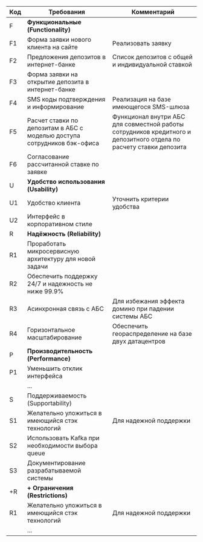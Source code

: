 | Код | Требования                         | Комментарий  |
|-----|------------------------------------|--------------|
| F     | **Функциональные (Functionality)**     |              |
|   F1  | Форма заявки нового клиента на сайте   | Реализовать заявку |
|  F2   | Предложения депозитов в интернет-банке | Список депозитов с общей и индивидуальной ставкой |
|  F3   | Форма заявки на открытие депозита в интернет-банке  |              |
|  F4   | SMS коды подтверждения и информирование | Реализация на базе имеющегося SMS-шлюза  |
|  F5   | Расчет ставки по депозитам в АБС с моделью доступа сотрудников бэк-офиса | Функционал внутри АБС для совместной работы сотрудников кредитного и депозитного отдела по расчету ставки депозита |
|  F6   | Согласование рассчитанной ставке по заявке                                |              |
| U   | **Удобство использования (Usability)** |              |
| U1  | Удобство клиента  | Уточнить критерии удобства |
| U2  | Интерфейс в корпоративном стиле  |              |
| R   | **Надёжность (Reliability)**           |              |
|  R1 | Проработать микросервисную архитектуру для новой задачи |              |
|  R2 | Обеспечить поддержку 24/7 и надежность не ниже 99.9% |              |
|  R3 | Асинхронная связь с АБС | Для избежания эффекта домино при падении системы АБС |
|  R4 | Горизонтальное масштабирование  | Обеспечить геораспределение на базе двух датацентров |
| P   | **Производительность (Performance)**   |              |
|  P1   | Уменьшить отклик интерфейса |              |
|     | ...                                |              |
| S   | Поддерживаемость (Supportability)  |              |
| S1  | Желательно уложиться в имеющийся стэк технологий | Для надежной поддержки |
| S2  | Использовать Kafka при необходимости выбора queue |              |
| S3  | Документирование разрабатываемой системы |              |
| +R  | **+ Ограничения (Restrictions)**       |              |
| R1  | Желательно уложиться в имеющийся стэк технологий | Для надежной поддержки |
|     | ...                                |              |